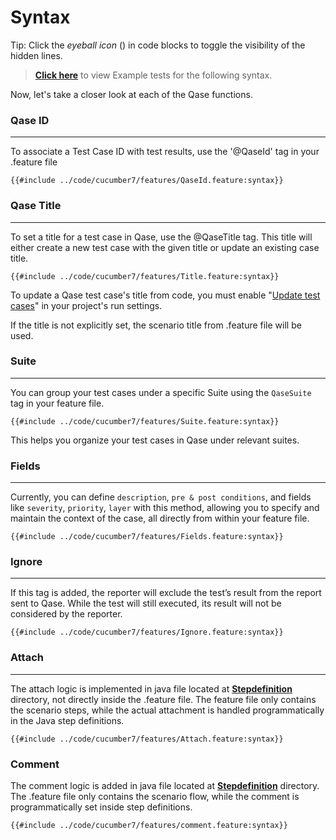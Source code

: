 # Syntax

Tip: Click the _eyeball icon_ (<i class="fa fa-eye"></i>) in code blocks to toggle the visibility of the hidden lines.

> [**Click here**](https://github.com/cskmnrpt/qase-cucumber/tree/cucumber7/src/test/java/com/example/resources/features) to view Example tests for the following syntax.

Now, let's take a closer look at each of the Qase functions.


### Qase ID
---
To associate a Test Case ID with test results, use the '@QaseId' tag in your .feature file

```feature
{{#include ../code/cucumber7/features/QaseId.feature:syntax}}
```

### Qase Title
--- 

To set a title for a test case in Qase, use the @QaseTitle tag. This title will either create a new test case with the given title or update an existing case title.

```feature
{{#include ../code/cucumber7/features/Title.feature:syntax}}
```

To update a Qase test case's title from code, you must enable "[Update test cases](https://help.qase.io/en/articles/5563702-test-runs#h_161810cf24)" in your project's run settings.

If the title is not explicitly set, the scenario title from .feature file will be used.


### Suite
---

You can group your test cases under a specific Suite using the `QaseSuite` tag in your feature file.

```feature
{{#include ../code/cucumber7/features/Suite.feature:syntax}}
```
This helps you organize your test cases in Qase under relevant suites.


### Fields
---
Currently, you can define `description`, `pre & post conditions`, and fields like `severity`, `priority`, `layer` with this method, allowing you to specify and maintain the context of the case, all directly from within your feature file. 

```feature
{{#include ../code/cucumber7/features/Fields.feature:syntax}}
```

### Ignore
---
If this tag is added, the reporter will exclude the test’s result from the report sent to Qase. While the test will still executed, its result will not be considered by the reporter.

```feature
{{#include ../code/cucumber7/features/Ignore.feature:syntax}}
```

### Attach
---
The attach logic is implemented in java file located at [**Stepdefinition**](https://github.com/cskmnrpt/qase-cucumber/tree/cucumber7/src/test/java/com/example/stepdefinitions) directory, not directly inside the .feature file.
The feature file only contains the scenario steps, while the actual attachment is handled programmatically in the Java step definitions.

```feature
{{#include ../code/cucumber7/features/Attach.feature:syntax}}
```

### Comment
The comment logic is added in java file located at [**Stepdefinition**](https://github.com/cskmnrpt/qase-cucumber/tree/cucumber7/src/test/java/com/example/stepdefinitions) directory.
The .feature file only contains the scenario flow, while the comment is programmatically set inside step definitions.

```feature
{{#include ../code/cucumber7/features/comment.feature:syntax}}
```